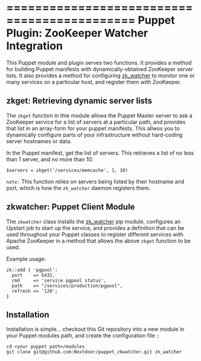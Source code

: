 ============================================
Puppet Plugin: ZooKeeper Watcher Integration
============================================

This Puppet module and plugin serves two functions. It provides a method for
building Puppet manifests with dynamically-obtained ZooKeeper server lists. It
also provides a method for configuring [zk_watcher](http://github.com/Nextdoor/zkwatcher) to monitor one or many
services on a particular host, and register them with ZooKeeper.

zkget: Retrieving dynamic server lists
--------------------------------------

The `zkget` function in thie module allows the Puppet Master server to ask
a ZooKeeper service for a list of servers at a particular path, and provides
that list in an array-form for your puppet manifests. This allwos you to
dynamically configure parts of your infrastructure without hard-coding server
hostnames or data.

In the Puppet manifest, get the list of servers. This retrieves a list of no
less than 1 server, and no more than 10:

    $servers = zkget('/services/memcache', 1, 10)

`note:` This function relies on servers being listed by their hostname and port,
which is how the `zk_watcher` daemon registers them.
    
zkwatcher: Puppet Client Module
-------------------------------

The `zkwatcher` class installs the [zk_watcher](http://github.com/Nextdoor/zkwatcher) pip module, configures an
Upstart job to start up the service, and provides a definition that can be used
throughout your Puppet classes to register different services with Apache ZooKeeper
in a method that allows the above `zkget` function to be used.

Example usage:

    zk::add { 'pgpool':
      port    => 5432,
      cmd     => 'service pgpool status',
      path    => "/services/production/pgpool",
      refresh => '120';
    }

Installation
------------
Installation is simple... checkout this Git repository into a new module in your
Puppet modules path, and create the configuration file ::

    cd <your puppet path>/modules
    git clone git@github.com:Nextdoor/puppet_zkwatcher.git zk_watcher

